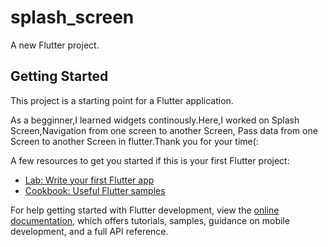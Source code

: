 # splash_screen

A new Flutter project.

## Getting Started

This project is a starting point for a Flutter application.

As a begginner,I learned widgets continously.Here,I worked on Splash Screen,Navigation from one screen to another Screen, Pass data from one Screen to another Screen in flutter.Thank you for your time(:

A few resources to get you started if this is your first Flutter project:

- [Lab: Write your first Flutter app](https://docs.flutter.dev/get-started/codelab)
- [Cookbook: Useful Flutter samples](https://docs.flutter.dev/cookbook)

For help getting started with Flutter development, view the
[online documentation](https://docs.flutter.dev/), which offers tutorials,
samples, guidance on mobile development, and a full API reference.
